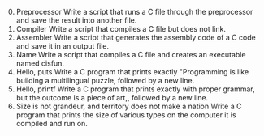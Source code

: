 0. Preprocessor
   Write a script that runs a C file through the preprocessor and save the result into another file.
1. Compiler
   Write a script that compiles a C file but does not link.
2. Assembler
   Write a script that generates the assembly code of a C code and save it in an output file.
3. Name
   Write a script that compiles a C file and creates an executable named cisfun.
4. Hello, puts
   Write a C program that prints exactly "Programming is like building a multilingual puzzle, followed by a new line.
5. Hello, printf
   Write a C program that prints exactly with proper grammar, but the outcome is a piece of art,, followed by a new line.
6. Size is not grandeur, and territory does not make a nation
   Write a C program that prints the size of various types on the computer it is compiled and run on.

